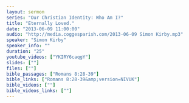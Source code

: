 ```yaml
---
layout: sermon
series: "Our Christian Identity: Who Am I?"
title: "Eternally Loved."
date: "2013-06-09 11:00:00"
audio: "http://media.coggesparish.com/2013-06-09 Simon Kirby.mp3"
speaker: "Simon Kirby"
speaker_info: ""
duration: "25"
youtube_videos: ["YKIRY6caqgY"]
slides: [""]
files: [""]
bible_passages: ["Romans 8:28-39"]
bible_links: ["Romans 8:28-39&amp;version=NIVUK"]
bible_videos: [""]
bible_videos_links: [""]
---
```

